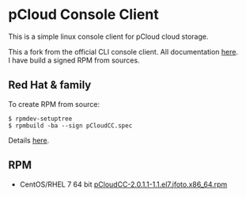 # pCloud Console Client

This is a simple linux console client for pCloud cloud storage.   

This a fork from the official CLI console client. All documentation [here](https://github.com/pcloudcom/console-client).  
I have build a signed RPM from sources.   

## Red Hat & family
To create RPM from source:  
```
$ rpmdev-setuptree
$ rpmbuild -ba --sign pCloudCC.spec   
```
Details [here](https://rpm-packaging-guide.github.io).   
 
## RPM  
- CentOS/RHEL 7 64 bit [pCloudCC-2.0.1.1-1.1.el7.jfoto.x86_64.rpm](https://my.pcloud.com/publink/show?code=XZWsHU7ZTBoO61NJKbJloOUcJ0m6bHcg9zdy)  

